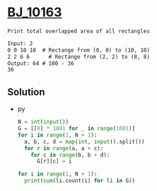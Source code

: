# [BJ_10163](https://acmicpc.net/problem/10163)

```en
Print total overlapped area of all rectangles
```

```txt
Input: 2
0 0 10 10  # Rectange from (0, 0) to (10, 10)
2 2 6 6      # Rectange from (2, 2) to (8, 8)
Output: 64 # 100 - 36
36
```

## Solution

* py

  ```py
  N = int(input())
  G = [[0] * 1001 for _ in range(1001)]
  for i in range(1, N + 1):
    a, b, c, d = map(int, input().split())
    for r in range(a, a + c):
      for c in range(b, b + d):
        G[r][c] = i

  for i in range(1, N + 1):
    print(sum(li.count(i) for li in G))
  ```
